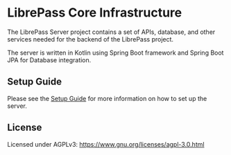 # LibrePass Core Infrastructure

The LibrePass Server project contains a set of APIs, database, and other services
needed for the backend of the LibrePass project.

The server is written in Kotlin using Spring Boot framework and Spring Boot JPA for Database integration.

## Setup Guide

Please see the [Setup Guide](https://docs.librepass.org/self-hosting/) for more information on how to set up the server.

## License

Licensed under AGPLv3: https://www.gnu.org/licenses/agpl-3.0.html
